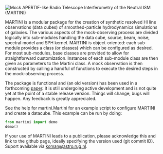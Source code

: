 ![Mock APERTIF-like Radio Telescope Interferometry of the Neutral ISM (MARTINI)](../master/martini_banner.png?raw=true)

MARTINI is a modular package for the creation of synthetic resolved HI line observations (data cubes) of smoothed-particle hydrodynamics simulations of galaxies. The various aspects of the mock-observing process are divided logically into sub-modules handling the data cube, source, beam, noise, spectral model and SPH kernel. MARTINI is object-oriented: each sub-module provides a class (or classes) which can be configured as desired. For most sub-modules, base classes are provided to allow for straightforward customization. Instances of each sub-module class are then given as parameters to the Martini class. A mock observation is then constructed by calling a handful of functions to execute the desired steps in the mock-observing process.

The package is functional and (an old version) has been used in a forthcoming [paper](https://ui.adsabs.harvard.edu/#abs/2017arXiv170607478O/abstract). It is still undergoing active development and is not quite yet at the point of a stable release version. Things will change, bugs will happen. Any feedback is greatly appreciated.

See the help for martini.Martini for an example script to configure MARTINI and create a datacube. This example can be run by doing:
```python
from martini import demo
demo()
```

If your use of MARTINI leads to a publication, please acknowledge this and link to the github page, ideally specifying the version used (git commit ID). Suport available via [koman@astro.rug.nl](mailto:koman@astro.rug.nl).
